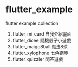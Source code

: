 # flutter_example
flutter example collection

1. flutter_mi_card 自我介紹畫面
2. flutter_dicee 隨機骰子小遊戲
3. flutter_maigc8ball 魔法8球
4. flutter_xylophone 七色鋼琴
5. flutter_quizzler 問答遊戲
